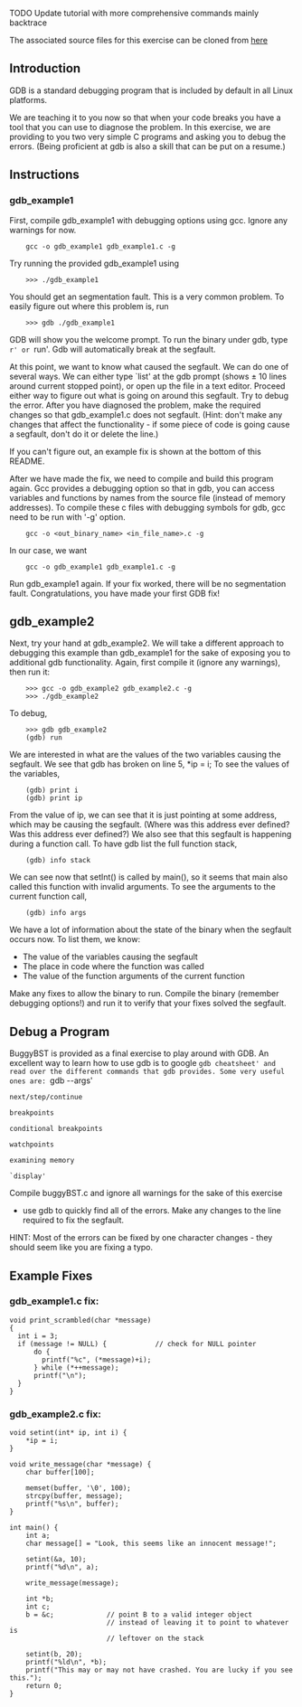 TODO Update tutorial with more comprehensive commands mainly backtrace

The associated source files for this exercise can be cloned from [here](https://github.com/CollinAvidano/GDB-Tutorial)

## Introduction
GDB is a standard debugging program that is included by default in all Linux
platforms.

We are teaching it to you now so that when your code breaks you have a tool that you can use
to diagnose the problem. In this exercise, we are providing to you two very
simple C programs and asking you to debug the errors. (Being proficient at gdb
is also a skill that can be put on a resume.)

## Instructions
### gdb_example1
First, compile gdb_example1 with debugging options using gcc. Ignore any
warnings for now.
```
    gcc -o gdb_example1 gdb_example1.c -g
```

Try running the provided gdb\_example1 using
```
    >>> ./gdb_example1
```

You should get an segmentation fault. This is a very common problem.
To easily figure out where this problem is, run
```
    >>> gdb ./gdb_example1
```

GDB will show you the welcome prompt. To run the binary under gdb, type `r' or
`run'. Gdb will automatically break at the segfault.

At this point, we want to know what caused the segfault. We can do one of
several ways. We can either type `list' at the gdb prompt (shows $\pm$ 10 lines
around current stopped point), or open up the file in a text editor. Proceed
either way to figure out what is going on around this segfault. Try to debug the
error. After you have diagnosed the problem, make the required changes so that
gdb\_example1.c does not segfault. (Hint: don't make any changes that affect the
functionality - if some piece of code is going cause a segfault, don't do it or
delete the line.)

If you can't figure out, an example fix is shown at the bottom of this README.

After we have made the fix, we need to compile and build this program again.
Gcc provides a debugging option so that in gdb, you can access variables and
functions by names from the source file (instead of memory addresses).
To compile these c files with debugging symbols for gdb, gcc need to be run
with '-g' option.
```
    gcc -o <out_binary_name> <in_file_name>.c -g
```

In our case, we want
```
    gcc -o gdb_example1 gdb_example1.c -g
```

Run gdb_example1 again. If your fix worked, there will be no segmentation fault.
Congratulations, you have made your first GDB fix!

## gdb_example2
Next, try your hand at gdb_example2. We will take a different approach to
debugging this example than gdb_example1 for the sake of exposing you to
additional gdb functionality.
Again, first compile it (ignore any warnings), then run it:
```
    >>> gcc -o gdb_example2 gdb_example2.c -g
    >>> ./gdb_example2
```
To debug,
```
    >>> gdb gdb_example2
    (gdb) run
```

We are interested in what are the values of the two variables
causing the segfault. We see that gdb has broken on line 5, *ip = i;
To see the values of the variables,
```
    (gdb) print i
    (gdb) print ip
```

From the value of ip, we can see that it is just pointing at some address, which may
be causing the segfault. (Where was this address ever defined? Was this address
ever defined?) We also see that this segfault is happening during
a function call.  To have gdb list the full function stack,
```
    (gdb) info stack
```
We can see now that setInt() is called by main(), so it seems that main also
called this function with invalid arguments. To see the arguments to the current
function call,
```
    (gdb) info args
```
We have a lot of information about the state of the binary when the segfault
occurs now. To list them, we know:
* The value of the variables causing the segfault
* The place in code where the function was called
* The value of the function arguments of the current function

Make any fixes to allow the binary to run. Compile the binary
(remember debugging options!) and run it to
verify that your fixes solved the segfault.

## Debug a Program
BuggyBST is provided as a final exercise to play around with GDB. An excellent
way to learn how to use gdb is to google `gdb cheatsheet' and read over the
different commands that gdb provides. Some very useful ones are:
    `gdb --args'

    next/step/continue

    breakpoints

    conditional breakpoints

    watchpoints

    examining memory

    `display'

Compile buggyBST.c and ignore all warnings for the sake of this exercise
- use gdb to quickly find all
of the errors. Make any changes to the line required
to fix the segfault.

HINT: Most of the errors can be fixed by one character changes - they should seem like you are fixing a typo.

## Example Fixes
### gdb_example1.c fix:
```
void print_scrambled(char *message)
{
  int i = 3;
  if (message != NULL) {            // check for NULL pointer
      do {
        printf("%c", (*message)+i);
      } while (*++message);
      printf("\n");
  }
}
```

### gdb_example2.c fix:
```
void setint(int* ip, int i) {
    *ip = i;
}

void write_message(char *message) {
    char buffer[100];

    memset(buffer, '\0', 100);
    strcpy(buffer, message);
    printf("%s\n", buffer);
}

int main() {
    int a;
    char message[] = "Look, this seems like an innocent message!";

    setint(&a, 10);
    printf("%d\n", a);

    write_message(message);

    int *b;
    int c;
    b = &c;             // point B to a valid integer object
                        // instead of leaving it to point to whatever is
                        // leftover on the stack

    setint(b, 20);
    printf("%ld\n", *b);
    printf("This may or may not have crashed. You are lucky if you see this.");
    return 0;
}
```
